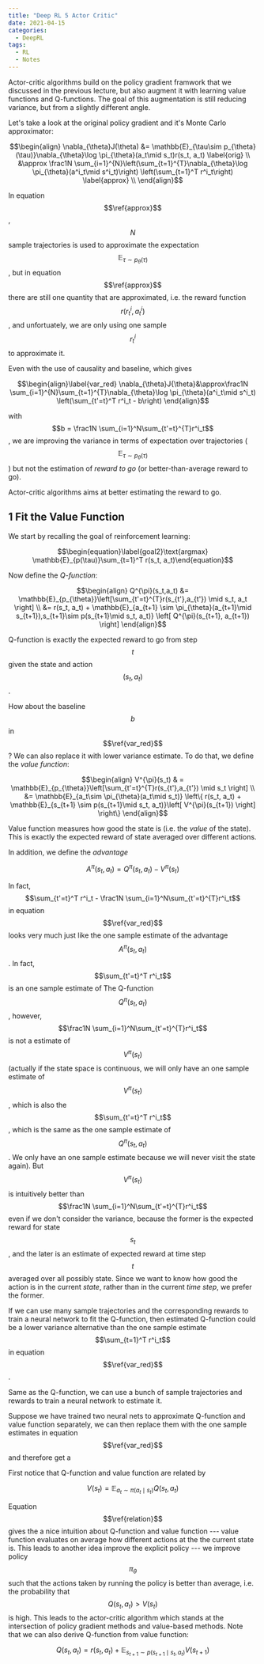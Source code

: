 ```yaml
---
title: "Deep RL 5 Actor Critic"
date: 2021-04-15
categories:
  - DeepRL
tags:
  - RL
  - Notes
---
```

Actor-critic algorithms build on the policy gradient framwork that we discussed in the previous lecture, but also augment it with learning value functions and Q-functions. The goal of this augmentation is still reducing variance, but from a slightly different angle.

Let's take a look at the original policy gradient and it's Monte Carlo approximator:

$$\begin{align}
\nabla_{\theta}J(\theta) &= \mathbb{E}_{\tau\sim p_{\theta}(\tau)}\nabla_{\theta}\log \pi_{\theta}(a_t\mid s_t)r(s_t, a_t) \label{orig} \\
&\approx \frac1N \sum_{i=1}^{N}\left(\sum_{t=1}^{T}\nabla_{\theta}\log \pi_{\theta}(a^i_t\mid s^i_t)\right) \left(\sum_{t=1}^T r^i_t\right) \label{approx} \\
\end{align}$$

In equation $$\ref{approx}$$, $$N$$ sample trajectories is used to approximate the expectation $$\mathbb{E}_{\tau\sim p_{\theta}(\tau)}$$, but in equation $$\ref{approx}$$ there are still one quantity that are approximated, i.e. the reward function $$r(r^i_t, a^i_t)$$, and unfortuately, we are only using one sample $$r^i_t$$ to approximate it. 

Even with the use of causality and baseline, which gives

$$\begin{align}\label{var_red}
\nabla_{\theta}J{\theta}&\approx\frac1N \sum_{i=1}^{N}\sum_{t=1}^{T}\nabla_{\theta}\log \pi_{\theta}(a^i_t\mid s^i_t) \left(\sum_{t'=t}^T r^i_t - b\right)
\end{align}$$

with $$b = \frac1N \sum_{i=1}^N\sum_{t'=t}^{T}r^i_t$$, we are improving the variance in terms of expectation over trajectories ($$\mathbb{E}_{\tau\sim p_{\theta}(\tau)}$$) but not the estimation of *reward to go* (or better-than-average reward to go).

Actor-critic algorithms aims at better estimating the reward to go.

## 1 Fit the Value Function
We start by recalling the goal of reinforcement learning:

$$\begin{equation}\label{goal2}\text{argmax} \mathbb{E}_{p(\tau)}\sum_{t=1}^T r(s_t, a_t)\end{equation}$$

Now define the *Q-function*:

$$\begin{align} Q^{\pi}(s_t,a_t) &= \mathbb{E}_{p_{\theta}}\left[\sum_{t'=t}^{T}r(s_{t'},a_{t'}) \mid s_t, a_t \right] \\
&= r(s_t, a_t) + \mathbb{E}_{a_{t+1} \sim \pi_{\theta}(a_{t+1}\mid s_{t+1}),s_{t+1}\sim p(s_{t+1}\mid s_t, a_t)} \left[ Q^{\pi}(s_{t+1}, a_{t+1}) \right] 
\end{align}$$

Q-function is exactly the expected reward to go from step $$t$$ given the state and action $$(s_t, a_t)$$. 

How about the baseline $$b$$ in $$\ref{var_red}$$? We can also replace it with lower variance estimate. To do that, we define the *value function*:

$$\begin{align}
V^{\pi}(s_t) & = \mathbb{E}_{p_{\theta}}\left[\sum_{t'=t}^{T}r(s_{t'},a_{t'}) \mid s_t \right] \\
&= \mathbb{E}_{a_t\sim \pi_{\theta}(a_t\mid s_t)} \left\{ r(s_t, a_t) + \mathbb{E}_{s_{t+1} \sim p(s_{t+1}\mid s_t, a_t)}\left[ V^{\pi}(s_{t+1}) \right] \right\} \end{align}$$

Value function measures how good the state is (i.e. the *value* of the state). This is exactly the expected reward of state averaged over different actions.

In addition, we define the *advantage*

$$\begin{equation}
A^{\pi}(s_t, a_t) = Q^{\pi}(s_t, a_t) - V^{\pi}(s_t)
\end{equation}$$

In fact, $$\sum_{t'=t}^T r^i_t - \frac1N \sum_{i=1}^N\sum_{t'=t}^{T}r^i_t$$ in equation $$\ref{var_red}$$ looks very much just like the one sample estimate of the advantage $$A^{\pi}(s_t, a_t)$$. In fact, $$\sum_{t'=t}^T r^i_t$$ is an one sample estimate of The Q-function $$Q^{\pi}(s_t, a_t)$$, however, $$\frac1N \sum_{i=1}^N\sum_{t'=t}^{T}r^i_t$$ is not a estimate of $$V^{\pi}(s_t)$$ (actually if the state space is continuous, we will only have an one sample estimate of $$V^{\pi}(s_t)$$, which is also the $$\sum_{t'=t}^T r^i_t$$, which is the same as the one sample estimate of $$Q^{\pi}(s_t, a_t)$$. We only have an one sample estimate because we will never visit the state again). But $$V^{\pi}(s_t)$$ is intuitively better than $$\frac1N \sum_{i=1}^N\sum_{t'=t}^{T}r^i_t$$ even if we don't consider the variance, because the former is the expected reward for state $$s_t$$, and the later is an estimate of expected reward at time step $$t$$ averaged over all possibly state. Since we want to know how good the action is in the current *state*, rather than in the current *time step*, we prefer the former.













If we can use many sample trajectories and the corresponding rewards to train a neural network to fit the Q-function, then estimated Q-function could be a lower variance alternative than the one sample estimate $$\sum_{t=1}^T r^i_t$$ in equation $$\ref{var_red}$$.

Same as the Q-function, we can use a bunch of sample trajectories and rewards to train a neural network to estimate it.

Suppose we have trained two neural nets to approximate Q-function and value function separately, we can then replace them with the one sample estimates in equation $$\ref{var_red}$$ and therefore get a 




First notice that Q-function and value function are related by

$$\begin{equation}\label{relation}V(s_t) = \mathbb{E}_{a_t\sim \pi(a_t\mid s_t)}Q(s_t, a_t)\end{equation}$$

Equation $$\ref{relation}$$ gives the a nice intuition about Q-function and value function --- value function evaluates on average how different actions  at the the current state is. This leads to another idea improve the explicit policy --- we improve policy $$\pi_{\theta}$$ such that the actions taken by running the policy is better than average, i.e. the probability that $$Q(s_t, a_t) > V(s_t)$$ is high. This leads to the actor-critic algorithm which stands at the intersection of policy gradient methods and value-based methods. Note that we can also derive Q-function from value function:

$$\begin{equation} Q(s_t, a_t) = r(s_t, a_t) + \mathbb{E}_{s_{t+1} \sim p(s_{t+1}\mid s_t, a_t)}V(s_{t+1})\end{equation}$$

